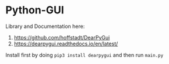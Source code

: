 # Python-GUI

Library and Documentation here: 
1) https://github.com/hoffstadt/DearPyGui
2) https://dearpygui.readthedocs.io/en/latest/

Install first by doing `pip3 install dearpygui` and then run `main.py`